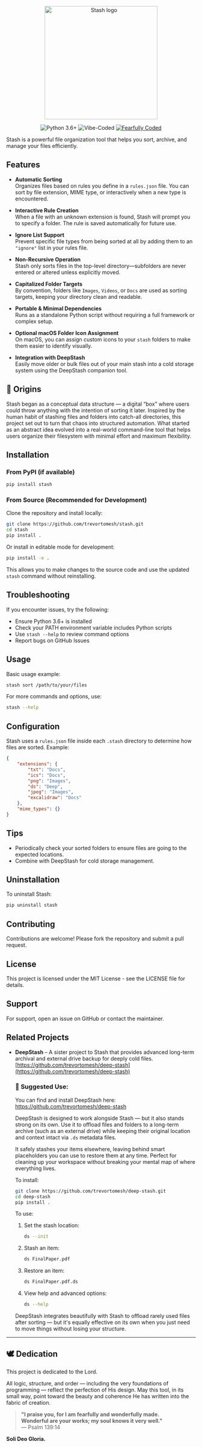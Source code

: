 <p align="center">
  <img src="images/stash-with-text.png" alt="Stash logo" width="300"/>
</p>

<p align="center">
  <img alt="Python 3.6+" src="https://img.shields.io/badge/Python-3.6+-blue?logo=python&logoColor=white&style=flat-square"/>
  <img alt="Vibe-Coded" src="https://img.shields.io/badge/Vibe%20Coded-%F0%9F%92%8C-purple?style=flat-square"/>
  <a href="#-dedication">
    <img alt="Fearfully Coded" src="https://img.shields.io/badge/🕊️Fearfully%20Coded-blue?style=flat-square"/>
  </a>
</p>

Stash is a powerful file organization tool that helps you sort, archive, and manage your files efficiently.

## Features

- **Automatic Sorting**  
  Organizes files based on rules you define in a `rules.json` file. You can sort by file extension, MIME type, or interactively when a new type is encountered.

- **Interactive Rule Creation**  
  When a file with an unknown extension is found, Stash will prompt you to specify a folder. The rule is saved automatically for future use.

- **Ignore List Support**  
  Prevent specific file types from being sorted at all by adding them to an `"ignore"` list in your rules file.

- **Non-Recursive Operation**  
  Stash only sorts files in the top-level directory—subfolders are never entered or altered unless explicitly moved.

- **Capitalized Folder Targets**  
  By convention, folders like `Images`, `Videos`, or `Docs` are used as sorting targets, keeping your directory clean and readable.

- **Portable & Minimal Dependencies**  
  Runs as a standalone Python script without requiring a full framework or complex setup.

- **Optional macOS Folder Icon Assignment**  
  On macOS, you can assign custom icons to your `stash` folders to make them easier to identify visually.

- **Integration with DeepStash**  
  Easily move older or bulk files out of your main stash into a cold storage system using the DeepStash companion tool.

## 🧠 Origins

Stash began as a conceptual data structure — a digital “box” where users could throw anything with the intention of sorting it later. Inspired by the human habit of stashing files and folders into catch-all directories, this project set out to turn that chaos into structured automation.
What started as an abstract idea evolved into a real-world command-line tool that helps users organize their filesystem with minimal effort and maximum flexibility.

## Installation

### From PyPI (if available)

```bash
pip install stash
```

### From Source (Recommended for Development)

Clone the repository and install locally:

```bash
git clone https://github.com/trevortomesh/stash.git
cd stash
pip install .
```

Or install in editable mode for development:

```bash
pip install -e .
```

This allows you to make changes to the source code and use the updated `stash` command without reinstalling.

## Troubleshooting

If you encounter issues, try the following:

- Ensure Python 3.6+ is installed
- Check your PATH environment variable includes Python scripts
- Use `stash --help` to review command options
- Report bugs on GitHub Issues

## Usage

Basic usage example:

```bash
stash sort /path/to/your/files
```

For more commands and options, use:

```bash
stash --help
```

## Configuration

Stash uses a `rules.json` file inside each `.stash` directory to determine how files are sorted. Example:

```json
{
    "extensions": {
        "txt": "Docs",
        "ics": "Docs",
        "png": "Images",
        "ds": "Deep",
        "jpeg": "Images",
        "excalidraw": "Docs"
    },
    "mime_types": {}
}
```

## Tips

- Periodically check your sorted folders to ensure files are going to the expected locations.
- Combine with DeepStash for cold storage management.

## Uninstallation

To uninstall Stash:

```bash
pip uninstall stash
```

## Contributing

Contributions are welcome! Please fork the repository and submit a pull request.

## License

This project is licensed under the MIT License - see the LICENSE file for details.

## Support

For support, open an issue on GitHub or contact the maintainer.

## Related Projects

- **DeepStash** – A sister project to Stash that provides advanced long-term archival and external drive backup for deeply cold files.  
  [https://github.com/trevortomesh/deep-stash](https://github.com/trevortomesh/deep-stash)

  ### 🧊 Suggested Use:
  You can find and install DeepStash here: https://github.com/trevortomesh/deep-stash

  DeepStash is designed to work alongside Stash — but it also stands strong on its own. Use it to offload files and folders to a long-term archive (such as an external drive) while keeping their original location and context intact via `.ds` metadata files.

  It safely stashes your items elsewhere, leaving behind smart placeholders you can use to restore them at any time. Perfect for cleaning up your workspace without breaking your mental map of where everything lives.

  To install:
  ```bash
  git clone https://github.com/trevortomesh/deep-stash.git
  cd deep-stash
  pip install .
  ```

  To use:

  1. Set the stash location:
     ```bash
     ds --init
     ```

  2. Stash an item:
     ```bash
     ds FinalPaper.pdf
     ```

  3. Restore an item:
     ```bash
     ds FinalPaper.pdf.ds
     ```

  4. View help and advanced options:
     ```bash
     ds --help
     ```

  DeepStash integrates beautifully with Stash to offload rarely used files after sorting — but it's equally effective on its own when you just need to move things without losing your structure.

---

## 🕊️ Dedication

This project is dedicated to the Lord.

All logic, structure, and order — including the very foundations of programming — reflect the perfection of His design. May this tool, in its small way, point toward the beauty and coherence He has written into the fabric of creation.

> **"I praise you, for I am fearfully and wonderfully made.  
> Wonderful are your works; my soul knows it very well."**  
> — Psalm 139:14

**Soli Deo Gloria.**